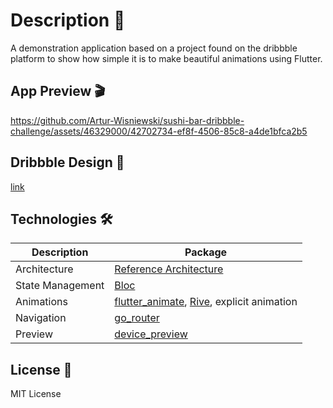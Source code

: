 # Description 📃

A demonstration application based on a project found on the dribbble platform to show how simple it is to make beautiful animations using Flutter.

## App Preview 🎬

https://github.com/Artur-Wisniewski/sushi-bar-dribbble-challenge/assets/46329000/42702734-ef8f-4506-85c8-a4de1bfca2b5

## Dribbble Design 🎨

[link](https://dribbble.com/shots/20957120-Japanese-restaurant-app)

## Technologies 🛠

| Description      | Package                                                                                                                          |
|------------------|----------------------------------------------------------------------------------------------------------------------------------|
| Architecture     | [Reference Architecture](https://resocoder.com/2019/08/27/flutter-tdd-clean-architecture-course-1-explanation-project-structure) |
| State Management | [Bloc](https://pub.dev/packages/bloc)                                                                                            
| Animations       | [flutter_animate](https://pub.dev/packages/flutter_animate), [Rive](https://pub.dev/packages/rive), explicit animation           |
| Navigation       | [go_router](https://pub.dev/packages/go_router)                                                                                  |
| Preview          | [device_preview](https://pub.dev/packages/device_preview)                                                                        |

## License 📜

MIT License
